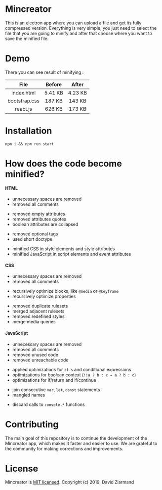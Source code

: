 # Mincreator
This is an electron app where you can upload a file and get its fully compressed version. Everything is very simple, you just need to select the file that you are going to minify and after that choose where you want to save the minified file.

# Demo
There you can see result of minifying :

| File  | Before | After |
|:-----:|:-----:|:-----:|
|index.html| 5.41 KB       | 4.23 KB      |
|bootstrap.css |187 KB       | 143 KB      |
|react.js | 626 KB       | 173 KB      |

# Installation
```
npm i && npm run start
```

# How does the code become minified?

#### HTML 

* unnecessary spaces are removed
* removed all comments

+ removed empty attributes
+ removed attributes quotes
+ boolean attributes are collapsed

* removed optional tags
* used short doctype

+ minified CSS in style elements and style attributes
+ minified JavaScript in script elements and event attributes

#### CSS

* unnecessary spaces are removed
* removed all comments

+ recursively optimize blocks, like ```@media``` or ```@keyframe``` 
+ recursively optimize properties 

* removed duplicate rulesets
* merged adjacent rulesets
* removed redefined styles
* merge media queries

#### JavaScript

* unnecessary spaces are removed
* removed all comments
* removed unused code
* removed unreachable code

+ applied optimizations for ```if-s``` and conditional expressions
+ optimizations for boolean context (```!!a ? b : c → a ? b : c```)
+ optimizations for if/return and if/continue

* join consecutive ```var```, ```let```, ```const``` statements
* mangled names

+ discard calls to ```console.*``` functions

# Contributing
The main goal of this repository is to continue the development of the Mincreator app, which makes it faster and easier to use. We are grateful to the community for making corrections and improvements.

# License

Mincreator is [MIT licensed](./LICENSE). Copyright (c) 2019, David Ziarmand
